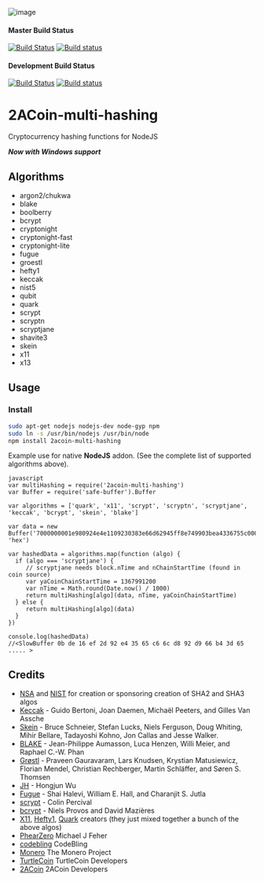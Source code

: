 ![image](https://i.imgur.com/fWVGDMA.png)

#### Master Build Status
[![Build Status](https://travis-ci.org/2acoin/node8-multi-hashing.svg?branch=master)](https://travis-ci.org/2acoin/node8-multi-hashing) [![Build status](https://ci.appveyor.com/api/projects/status/github/2acoin/node8-multi-hashing?branch=master&svg=true)](https://ci.appveyor.com/project/2acoin/node8-multi-hashing/branch/master)

#### Development Build Status
[![Build Status](https://travis-ci.org/2acoin/node8-multi-hashing.svg?branch=development)](https://travis-ci.org/2acoin/node8-multi-hashing) [![Build status](https://ci.appveyor.com/api/projects/status/github/2acoin/node8-multi-hashing?branch=development&svg=true)](https://ci.appveyor.com/project/2acoin/node8-multi-hashing/branch/development)

# 2ACoin-multi-hashing

Cryptocurrency hashing functions for NodeJS

***Now with Windows support***

## Algorithms

* argon2/chukwa
* blake
* boolberry
* bcrypt
* cryptonight
* cryptonight-fast
* cryptonight-lite
* fugue
* groestl
* hefty1
* keccak
* nist5
* qubit
* quark
* scrypt
* scryptn
* scryptjane
* shavite3
* skein
* x11
* x13

## Usage

### Install

```bash
sudo apt-get nodejs nodejs-dev node-gyp npm
sudo ln -s /usr/bin/nodejs /usr/bin/node
npm install 2acoin-multi-hashing
```

Example use for native **NodeJS** addon. (See the complete list of supported algorithms above).

    javascript
    var multiHashing = require('2acoin-multi-hashing')
    var Buffer = require('safe-buffer').Buffer
    
    var algorithms = ['quark', 'x11', 'scrypt', 'scryptn', 'scryptjane', 'keccak', 'bcrypt', 'skein', 'blake']
    
    var data = new Buffer('7000000001e980924e4e1109230383e66d62945ff8e749903bea4336755c00000000000051928aff1b4d72416173a8c3948159a09a73ac3bb556aa6bfbcad1a85da7f4c1d13350531e24031b939b9e2b', 'hex')
    
    var hashedData = algorithms.map(function (algo) {
      if (algo === 'scryptjane') {
         // scryptjane needs block.nTime and nChainStartTime (found in coin source)
         var yaCoinChainStartTime = 1367991200
         var nTime = Math.round(Date.now() / 1000)
         return multiHashing[algo](data, nTime, yaCoinChainStartTime)
      } else {
         return multiHashing[algo](data)
      }
    })
    
    console.log(hashedData)
    //<SlowBuffer 0b de 16 ef 2d 92 e4 35 65 c6 6c d8 92 d9 66 b4 3d 65 ..... >
    

## Credits

* [NSA](http://www.nsa.gov/) and [NIST](http://www.nist.gov/) for creation or sponsoring creation of SHA2 and SHA3 algos
* [Keccak](http://en.wikipedia.org/wiki/Keccak) - Guido Bertoni, Joan Daemen, Michaël Peeters, and Gilles Van Assche
* [Skein](http://en.wikipedia.org/wiki/Skein_(hash_function)) - Bruce Schneier, Stefan Lucks, Niels Ferguson, Doug Whiting, Mihir Bellare, Tadayoshi Kohno, Jon Callas and Jesse Walker.
* [BLAKE](http://en.wikipedia.org/wiki/BLAKE_(hash_function)) - Jean-Philippe Aumasson, Luca Henzen, Willi Meier, and Raphael C.-W. Phan
* [Grøstl](http://en.wikipedia.org/wiki/Gr%C3%B8stl) - Praveen Gauravaram, Lars Knudsen, Krystian Matusiewicz, Florian Mendel, Christian Rechberger, Martin Schläffer, and Søren S. Thomsen
* [JH](http://en.wikipedia.org/wiki/JH_(hash_function)) - Hongjun Wu
* [Fugue](http://en.wikipedia.org/wiki/Fugue_(hash_function)) - Shai Halevi, William E. Hall, and Charanjit S. Jutla
* [scrypt](http://en.wikipedia.org/wiki/Scrypt) - Colin Percival
* [bcrypt](http://en.wikipedia.org/wiki/Bcrypt) - Niels Provos and David Mazières
* [X11](http://www.darkcoin.io/), [Hefty1](http://heavycoin.github.io/about.html), [Quark](http://www.qrk.cc/) creators (they just mixed together a bunch of the above algos)
* [PhearZero](https://github.com/PhearZero) Michael J Feher
* [codebling](https://github.com/codebling) CodeBling
* [Monero](https://github.com/monero-project/monero) The Monero Project
* [TurtleCoin](https://github.com/turtlecoin) TurtleCoin Developers
* [2ACoin](https://github.com/2acoin) 2ACoin Developers

